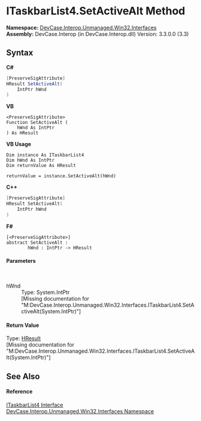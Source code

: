 # ITaskbarList4.SetActiveAlt Method 
 

**Namespace:**&nbsp;<a href="N_DevCase_Interop_Unmanaged_Win32_Interfaces">DevCase.Interop.Unmanaged.Win32.Interfaces</a><br />**Assembly:**&nbsp;DevCase.Interop (in DevCase.Interop.dll) Version: 3.3.0.0 (3.3)

## Syntax

**C#**<br />
``` C#
[PreserveSigAttribute]
HResult SetActiveAlt(
	IntPtr hWnd
)
```

**VB**<br />
``` VB
<PreserveSigAttribute>
Function SetActiveAlt ( 
	hWnd As IntPtr
) As HResult
```

**VB Usage**<br />
``` VB Usage
Dim instance As ITaskbarList4
Dim hWnd As IntPtr
Dim returnValue As HResult

returnValue = instance.SetActiveAlt(hWnd)
```

**C++**<br />
``` C++
[PreserveSigAttribute]
HResult SetActiveAlt(
	IntPtr hWnd
)
```

**F#**<br />
``` F#
[<PreserveSigAttribute>]
abstract SetActiveAlt : 
        hWnd : IntPtr -> HResult 

```


#### Parameters
&nbsp;<dl><dt>hWnd</dt><dd>Type: System.IntPtr<br />\[Missing <param name="hWnd"/> documentation for "M:DevCase.Interop.Unmanaged.Win32.Interfaces.ITaskbarList4.SetActiveAlt(System.IntPtr)"\]</dd></dl>

#### Return Value
Type: <a href="T_DevCase_Interop_Unmanaged_Win32_Enums_HResult">HResult</a><br />\[Missing <returns> documentation for "M:DevCase.Interop.Unmanaged.Win32.Interfaces.ITaskbarList4.SetActiveAlt(System.IntPtr)"\]

## See Also


#### Reference
<a href="T_DevCase_Interop_Unmanaged_Win32_Interfaces_ITaskbarList4">ITaskbarList4 Interface</a><br /><a href="N_DevCase_Interop_Unmanaged_Win32_Interfaces">DevCase.Interop.Unmanaged.Win32.Interfaces Namespace</a><br />